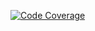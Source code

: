 [![Code Coverage](https://scrutinizer-ci.com/g/marcusgsta/algorithm_training/badges/coverage.png?b=master)](https://scrutinizer-ci.com/g/marcusgsta/algorithm_training/?branch=master)